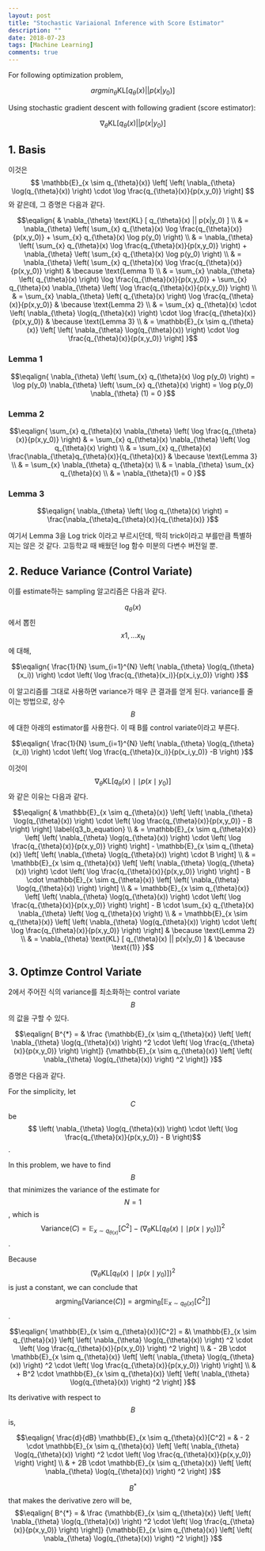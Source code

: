 ```yaml
---
layout: post
title: "Stochastic Variaional Inference with Score Estimator"
description: ""
date: 2018-07-23
tags: [Machine Learning]
comments: true
---
```


For following optimization problem,

$$ argmin_{\theta} \text{KL} \left[ q_{\theta}(x) || p(x|y_0)  \right] $$

Using stochastic gradient descent with following gradient (score estimator):

$$ \nabla_{\theta} \text{KL} [ q_{\theta}(x) || p(x|y_0) ]$$

## 1. Basis

이것은 $$ \mathbb{E}_{x \sim q_{\theta}(x)} \left[
          \left( \nabla_{\theta}  \log(q_{\theta}(x)) \right)
          \cdot \log \frac{q_{\theta}(x)}{p(x,y_0)}
        \right] $$ 와 같은데, 그 증명은 다음과 같다.

$$\eqalign{
      & \nabla_{\theta} \text{KL} [ q_{\theta}(x) || p(x|y_0) ] \\
      & = \nabla_{\theta} \left(
        \sum_{x} q_{\theta}(x) \log \frac{q_{\theta}(x)}{p(x,y_0)}
        + \sum_{x} q_{\theta}(x) \log p(y_0)
      \right) \\
      & = \nabla_{\theta} \left(
        \sum_{x} q_{\theta}(x) \log \frac{q_{\theta}(x)}{p(x,y_0)}
      \right)
      + \nabla_{\theta} \left( \sum_{x} q_{\theta}(x) \log p(y_0) \right) \\
      & = \nabla_{\theta} \left(
        \sum_{x} q_{\theta}(x) \log \frac{q_{\theta}(x)}{p(x,y_0)}
      \right) & \because \text{Lemma 1} \\
      & =
      \sum_{x} \nabla_{\theta} \left( q_{\theta}(x) \right) \log \frac{q_{\theta}(x)}{p(x,y_0)} + 
      \sum_{x} q_{\theta}(x) \nabla_{\theta} \left( \log \frac{q_{\theta}(x)}{p(x,y_0)} \right) \\
      & = \sum_{x} \nabla_{\theta} \left( q_{\theta}(x) \right) \log \frac{q_{\theta}(x)}{p(x,y_0)}
        & \because \text{Lemma 2} \\
      & = \sum_{x} q_{\theta}(x) \cdot
      \left( \nabla_{\theta}  \log(q_{\theta}(x)) \right) \cdot
      \log \frac{q_{\theta}(x)}{p(x,y_0)}
        & \because \text{Lemma 3} \\
      & =  \mathbb{E}_{x \sim q_{\theta}(x)} \left[
          \left( \nabla_{\theta}  \log(q_{\theta}(x)) \right)
          \cdot \log \frac{q_{\theta}(x)}{p(x,y_0)}
        \right]
}$$


### Lemma 1

$$\eqalign{
      \nabla_{\theta} \left( \sum_{x} q_{\theta}(x) \log p(y_0) \right)
      = \log p(y_0) \nabla_{\theta} \left( \sum_{x} q_{\theta}(x) \right)
      = \log p(y_0) \nabla_{\theta} (1)
      = 0
}$$

### Lemma 2

$$\eqalign{
      \sum_{x} q_{\theta}(x) \nabla_{\theta} \left( \log \frac{q_{\theta}(x)}{p(x,y_0)} \right)
      & = \sum_{x} q_{\theta}(x) \nabla_{\theta} \left( \log q_{\theta}(x) \right) \\
      & = \sum_{x} q_{\theta}(x) \frac{\nabla_{\theta}q_{\theta}(x)}{q_{\theta}(x)} & \because \text{Lemma 3} \\ 
      & = \sum_{x} \nabla_{\theta} q_{\theta}(x) \\
      & = \nabla_{\theta} \sum_{x} q_{\theta}(x) \\
      & = \nabla_{\theta}(1) = 0
}$$

### Lemma 3

$$\eqalign{
      \nabla_{\theta} \left( \log q_{\theta}(x) \right) = \frac{\nabla_{\theta}q_{\theta}(x)}{q_{\theta}(x)}
}$$

여기서 Lemma 3을 Log trick 이라고 부르시던데, 딱히 trick이라고 부를만큼 특별하지는 않은 것 같다. 고등학교 때 배웠던 log 함수 미분의 다변수 버전일 뿐.

## 2. Reduce Variance (Control Variate)

이를 estimate하는 sampling 알고리즘은 다음과 같다.

$$q_{\theta}(x)$$에서 뽑힌 $$x1, ... x_N$$에 대해,

$$\eqalign{
      \frac{1}{N} \sum_{i=1}^{N}
      \left( \nabla_{\theta}  \log(q_{\theta}(x_i)) \right)
      \cdot \left( \log \frac{q_{\theta}(x_i)}{p(x_i,y_0)} \right)
}$$

이 알고리즘를 그대로 사용하면 variance가 매우 큰 결과를 얻게 된다. variance를 줄이는 방법으로, 상수 $$B$$에 대한 아래의 estimator를 사용한다. 이 때 B를 control variate이라고 부른다.

$$\eqalign{
      \frac{1}{N} \sum_{i=1}^{N}
      \left( \nabla_{\theta}  \log(q_{\theta}(x_i)) \right)
      \cdot \left( \log \frac{q_{\theta}(x_i)}{p(x_i,y_0)} -B \right)
}$$

이것이 $$ \nabla_{\theta} \text{KL} [ q_{\theta}(x) \mid \mid p(x \mid y_0) ] $$ 와 같은 이유는 다음과 같다.

$$\eqalign{
      & \mathbb{E}_{x \sim q_{\theta}(x)} \left[
        \left( \nabla_{\theta}  \log(q_{\theta}(x)) \right)
        \cdot \left( \log \frac{q_{\theta}(x)}{p(x,y_0)} - B \right)
      \right] \label{q3_b_equation} \\
      & = \mathbb{E}_{x \sim q_{\theta}(x)} \left[
        \left( \nabla_{\theta}  \log(q_{\theta}(x)) \right)
        \cdot \left( \log \frac{q_{\theta}(x)}{p(x,y_0)} \right)
      \right] -
      \mathbb{E}_{x \sim q_{\theta}(x)} \left[
        \left( \nabla_{\theta}  \log(q_{\theta}(x)) \right) \cdot B
      \right] \\
      & = \mathbb{E}_{x \sim q_{\theta}(x)} \left[
        \left( \nabla_{\theta}  \log(q_{\theta}(x)) \right)
        \cdot \left( \log \frac{q_{\theta}(x)}{p(x,y_0)} \right)
      \right] -
      B \cdot \mathbb{E}_{x \sim q_{\theta}(x)} \left[
        \left( \nabla_{\theta}  \log(q_{\theta}(x)) \right)
      \right] \\
      & = \mathbb{E}_{x \sim q_{\theta}(x)} \left[
        \left( \nabla_{\theta}  \log(q_{\theta}(x)) \right)
        \cdot \left( \log \frac{q_{\theta}(x)}{p(x,y_0)} \right)
      \right] -
      B \cdot \sum_{x} q_{\theta}(x) \nabla_{\theta} \left( \log q_{\theta}(x) \right) \\
      & = \mathbb{E}_{x \sim q_{\theta}(x)} \left[
        \left( \nabla_{\theta}  \log(q_{\theta}(x)) \right)
        \cdot \left( \log \frac{q_{\theta}(x)}{p(x,y_0)} \right)
      \right] & \because \text{Lemma 2} \\
      & = \nabla_{\theta} \text{KL} [ q_{\theta}(x) || p(x|y_0) ]  & \because \text{(1)}
}$$

## 3. Optimze Control Variate

2에서 주어진 식의 variance를 최소화하는 control variate $$B$$의 값을 구할 수 있다.

$$\eqalign{
      B^{*} = 
      & \frac
        {\mathbb{E}_{x \sim q_{\theta}(x)} \left[
          \left( \nabla_{\theta} \log(q_{\theta}(x)) \right) ^2
          \cdot \left( \log \frac{q_{\theta}(x)}{p(x,y_0)} \right)
        \right]}
        {\mathbb{E}_{x \sim q_{\theta}(x)} \left[
          \left( \nabla_{\theta} \log(q_{\theta}(x)) \right) ^2
        \right]}
}$$

증명은 다음과 같다.

For the simplicity, let $$C$$ be $$ \left( \nabla_{\theta} \log(q_{\theta}(x)) \right) \cdot \left( \log \frac{q_{\theta}(x)}{p(x,y_0)} - B \right)$$.

In this problem, we have to find $$B$$ that minimizes the variance of the estimate for $$N=1$$, which is $$\text{Variance}(C) = \mathbb{E}_{x \sim q_{\theta(x)}}[C^2] - \left( \nabla_{\theta} \text{KL} [ q_{\theta}(x) \mid \mid p(x \mid y_0 ) ] \right)^2$$.

Because $$\left( \nabla_{\theta} \text{KL} [ q_{\theta}(x) \mid \mid p(x \mid y_0) ] \right)^2$$ is just a constant, we can conclude that $$\text{argmin}_{B} [ \text{Variance}(C) ] = \text{argmin}_{B} [ \mathbb{E}_{x \sim q_{\theta}(x)}[C^2] ]$$.

$$\eqalign{
      \mathbb{E}_{x \sim q_{\theta}(x)}[C^2] =
      &\ \mathbb{E}_{x \sim q_{\theta}(x)} \left[
        \left( \nabla_{\theta} \log(q_{\theta}(x)) \right) ^2
        \cdot \left( \log \frac{q_{\theta}(x)}{p(x,y_0)} \right) ^2
      \right] \\
      & - 2B \cdot \mathbb{E}_{x \sim q_{\theta}(x)} \left[
        \left( \nabla_{\theta} \log(q_{\theta}(x)) \right) ^2
        \cdot \left( \log \frac{q_{\theta}(x)}{p(x,y_0)} \right)
      \right] \\
      & + B^2 \cdot \mathbb{E}_{x \sim q_{\theta}(x)} \left[
        \left( \nabla_{\theta} \log(q_{\theta}(x)) \right) ^2
      \right]
}$$

Its derivative with respect to $$B$$ is,

$$\eqalign{
      \frac{d}{dB} \mathbb{E}_{x \sim q_{\theta}(x)}[C^2] = 
      & - 2 \cdot \mathbb{E}_{x \sim q_{\theta}(x)} \left[
        \left( \nabla_{\theta} \log(q_{\theta}(x)) \right) ^2
        \cdot \left( \log \frac{q_{\theta}(x)}{p(x,y_0)} \right)
      \right] \\
      & + 2B \cdot \mathbb{E}_{x \sim q_{\theta}(x)} \left[
        \left( \nabla_{\theta} \log(q_{\theta}(x)) \right) ^2
      \right]
}$$

$$B^{*}$$ that makes the derivative zero will be,
$$\eqalign{
      B^{*} = 
      & \frac
        {\mathbb{E}_{x \sim q_{\theta}(x)} \left[
          \left( \nabla_{\theta} \log(q_{\theta}(x)) \right) ^2
          \cdot \left( \log \frac{q_{\theta}(x)}{p(x,y_0)} \right)
        \right]}
        {\mathbb{E}_{x \sim q_{\theta}(x)} \left[
          \left( \nabla_{\theta} \log(q_{\theta}(x)) \right) ^2
        \right]}
}$$